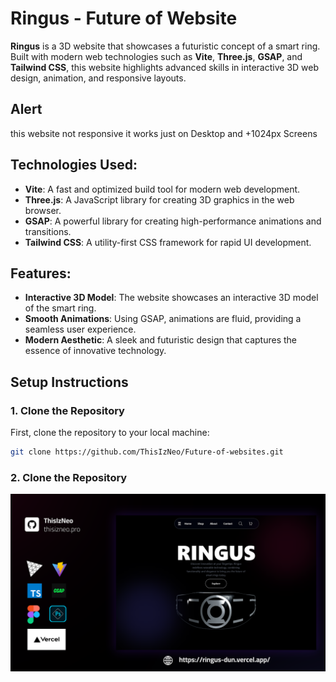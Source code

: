 # Ringus - Future of Website

**Ringus** is a 3D website that showcases a futuristic concept of a smart ring. Built with modern web technologies such as **Vite**, **Three.js**, **GSAP**, and **Tailwind CSS**, this website highlights advanced skills in interactive 3D web design, animation, and responsive layouts.

## Alert

this website not responsive it works just on Desktop and +1024px Screens

## Technologies Used:

- **Vite**: A fast and optimized build tool for modern web development.
- **Three.js**: A JavaScript library for creating 3D graphics in the web browser.
- **GSAP**: A powerful library for creating high-performance animations and transitions.
- **Tailwind CSS**: A utility-first CSS framework for rapid UI development.

## Features:

- **Interactive 3D Model**: The website showcases an interactive 3D model of the smart ring.
- **Smooth Animations**: Using GSAP, animations are fluid, providing a seamless user experience.
- **Modern Aesthetic**: A sleek and futuristic design that captures the essence of innovative technology.

## Setup Instructions

### 1. Clone the Repository

First, clone the repository to your local machine:

```bash
git clone https://github.com/ThisIzNeo/Future-of-websites.git
```

### 2. Clone the Repository

<img src="./RingusPreview.png">

